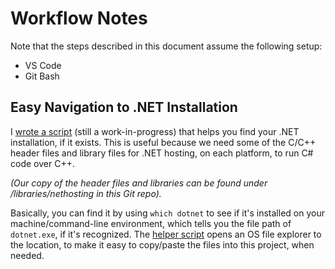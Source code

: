 # Workflow Notes
Note that the steps described in this document assume the following setup:
- VS Code
- Git Bash

## Easy Navigation to .NET Installation
I [wrote a script](/open-dotnet-folder.sh) (still a work-in-progress) that helps you find your .NET installation, if it exists. This is useful because we need some of the C/C++ header files and library files for .NET hosting, on each platform, to run C# code over C++.

_(Our copy of the header files and libraries can be found under /libraries/nethosting in this Git repo)._

Basically, you can find it by using `which dotnet` to see if it's installed on your machine/command-line environment, which tells you the file path of `dotnet.exe`, if it's recognized. The [helper script](/open-dotnet-folder.sh) opens an OS file explorer to the location, to make it easy to copy/paste the files into this project, when needed.
